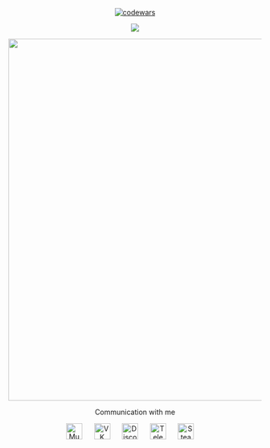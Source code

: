<div align="center">    

[![codewars](https://www.codewars.com/users/Skyejk/badges/large)](https://www.codewars.com/users/Skyejk)
  <p align="center">
    <img src="https://readme-typing-svg.herokuapp.com/?lines=Welcome+to+my+repository,+young+traveler.&font=Consolas%20Code&center=true&width=720&height=50&color=090&vCenter=true&size=30">
  </p>
  <p>
    <img src="https://github.com/Skyejk/Skyejk/blob/main/resources/proger.gif"
         width="720px"/>
  </p>
  <p align="center">
    
  </p>
  Communication with me
  <p>
   <p align="center">
    <a href="https://musicforprogramming.net/latest/"> <img width="32px" alt="Music" title="Music" src="https://github.com/Skyejk/Skyejk/blob/main/resources/music.svg"></a>&#8287;&#8287;&#8287;&#8287;&#8287;
    <a href="https://vk.com/mitya_tihiy"><img width="32px" alt="VK" title="VK" src="https://github.com/Skyejk/Skyejk/blob/main/resources/vk.svg"></a>&#8287;&#8287;&#8287;&#8287;&#8287;
    <a href="https://discordapp.com/users/396571555636707330/"><img width="32px" alt="Discord" title="Discord" src="https://github.com/Skyejk/Skyejk/blob/main/resources/discord.svg"></a>&#8287;&#8287;&#8287;&#8287;&#8287;
    <a href="https://t.me/mitya_tihiy"><img width="32px" alt="Telegram" title="Telegram" src="https://github.com/Skyejk/Skyejk/blob/main/resources/telegram.svg"></a>&#8287;&#8287;&#8287;&#8287;&#8287;
    <a href="https://steamcommunity.com/id/vbnzq/"><img width="32px" alt="Steam" title="Steam" src="https://github.com/Skyejk/Skyejk/blob/main/resources/steam.svg"></a>&#8287;&#8287;&#8287;&#8287;&#8287;
  </p>
</div>
